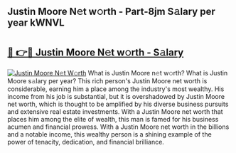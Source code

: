 ## Justin Moore N𝚎t w𝚘rth - Part-8jm S𝚊lary per year kWNVL

# <h2><a href="http://gc1bi7.nevu.top/?p=Justin+Moore">🔗 👉🔴 Justin Moore N𝚎t w𝚘rth - S𝚊lary</a></h2>

[![Justin Moore N𝚎t W𝚘rth](https://i.imgur.com/Oavwk0R.jpeg)](http://gc1bi7.nevu.top/?p=Justin+Moore)
What is Justin Moore n𝚎t w𝚘rth? What is Justin Moore s𝚊lary per year?
This rich person's Justin Moore net worth is considerable, earning him a place among the industry's most wealthy. His income from his job is substantial, but it is overshadowed by Justin Moore net worth, which is thought to be amplified by his diverse business pursuits and extensive real estate investments. With a Justin Moore net worth that places him among the elite of wealth, this man is famed for his business acumen and financial prowess. With a Justin Moore net worth in the billions and a notable income, this wealthy person is a shining example of the power of tenacity, dedication, and financial brilliance.
